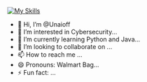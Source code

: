 [![My Skills](https://skillicons.dev/icons?i=js,html,css,wasm)](https://skillicons.dev)


- 👋 Hi, I’m @Unaioff
- 👀 I’m interested in Cybersecurity...
- 🌱 I’m currently learning Python and Java...
- 💞️ I’m looking to collaborate on ...
- 📫 How to reach me ...
- 😄 Pronouns: Walmart Bag...
- ⚡ Fun fact: ...

<!---
Unaioff/Unaioff is a ✨ special ✨ repository because its `README.md` (this file) appears on your GitHub profile.
You can click the Preview link to take a look at your changes.
--->
